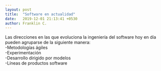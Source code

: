 ```yaml
---
layout: post
title:  "Software en actualidad"
date:   2019-12-01 21:13:41 +0530
author: Franklin C.
---
```


<p>Las direcciones en las que evoluciona la ingeniería del software hoy en día pueden agruparse de la siguiente manera:<br>
-Metodologías ágiles<br>
-Experimentación<br>
-Desarrollo dirigido por modelos<br>
-Líneas de productos software</p>
